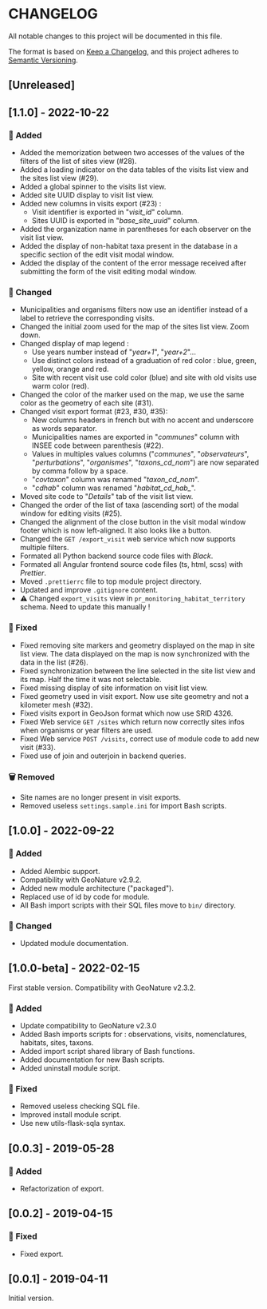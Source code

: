 # CHANGELOG

All notable changes to this project will be documented in this file.

The format is based on [Keep a Changelog](https://keepachangelog.com/en/1.0.0/),
and this project adheres to [Semantic Versioning](https://semver.org/spec/v2.0.0.html).

## [Unreleased]

## [1.1.0] - 2022-10-22

### 🚀 Added

* Added the memorization between two accesses of the values ​​of the filters of the list of sites view (#28).
* Added a loading indicator on the data tables of the visits list view and the sites list view (#29).
* Added a global spinner to the visits list view.
* Added site UUID display to visit list view.
* Added new columns in visits export (#23) :
  * Visit identifier is exported in "*visit_id*" column.
  * Sites UUID is exported in "*base_site_uuid*" column.
* Added the organization name in parentheses for each observer on the visit list view.
* Added the display of non-habitat taxa present in the database in
a specific section of the edit visit modal window.
* Added the display of the content of the error message received after submitting
the form of the visit editing modal window.

### 🔄 Changed

* Municipalities and organisms filters now use an identifier instead of a
label to retrieve the corresponding visits.
* Changed the initial zoom used for the map of the sites list view. Zoom down.
* Changed display of map legend :
  * Use years number instead of "*year+1*", "*year+2*"...
  * Use distinct colors instead of a graduation of red color : blue, green, yellow, orange and red.
  * Site with recent visit use cold color (blue) and site with old visits use warm color (red).
* Changed the color of the marker used on the map, we use the same color as the geometry of each site (#31).
* Changed visit export format (#23, #30, #35):
  * New columns headers in french but with no accent and underscore as words separator.
  * Municipalities names are exported in "*communes*" column with INSEE code between parenthesis (#22).
  * Values in multiples values columns ("*communes*", "*observateurs*",
  "*perturbations*", "*organismes*", "*taxons_cd_nom*") are now separated by comma follow by a space.
  * "*covtaxon*" column was renamed "*taxon_cd_nom*".
  * "*cdhab*" column was renamed "*habitat_cd_hab_*".
* Moved site code to "*Details*" tab of the visit list view.
* Changed the order of the list of taxa (ascending sort) of the modal window for editing visits (#25).
* Changed the alignment of the close button in the visit modal window footer which is now left-aligned.
It also looks like a button.
* Changed the `GET /export_visit` web service which now supports multiple filters.
* Formated all Python backend source code files with *Black*.
* Formated all Angular frontend source code files (ts, html, scss) with *Prettier*.
* Moved `.prettierrc` file to top module project directory.
* Updated and improve `.gitignore` content.
* ⚠️ Changed `export_visits` view in `pr_monitoring_habitat_territory` schema. Need to update this manually !

### 🐛 Fixed

* Fixed removing site markers and geometry displayed on the map in site list view.
The data displayed on the map is now synchronized with the data in the list (#26).
* Fixed synchronization between the line selected in the site list view and its map.
Half the time it was not selectable.
* Fixed missing display of site information on visit list view.
* Fixed geometry used in visit export. Now use site geometry and not a kilometer mesh (#32).
* Fixed visits export in GeoJson format which now use SRID 4326.
* Fixed Web service `GET /sites` which return now correctly sites infos when organisms or year filters are used.
* Fixed Web service `POST /visits`, correct use of module code to add new visit (#33).
* Fixed use of join and outerjoin in backend queries.

### 🗑 Removed

* Site names are no longer present in visit exports.
* Removed useless `settings.sample.ini` for import Bash scripts.

## [1.0.0] - 2022-09-22

### 🚀 Added

* Added Alembic support.
* Compatibility with GeoNature v2.9.2.
* Added new module architecture ("packaged").
* Replaced use of id by code for module.
* All Bash import scripts with their SQL files move to `bin/` directory.

### 🔄 Changed

* Updated module documentation.

## [1.0.0-beta] - 2022-02-15

First stable version. Compatibility with GeoNature v2.3.2.

### 🚀 Added

* Update compatibility to GeoNature v2.3.0
* Added Bash imports scripts for : observations, visits, nomenclatures, habitats, sites, taxons.
* Added import script shared library of Bash functions.
* Added documentation for new Bash scripts.
* Added uninstall module script.

### 🐛 Fixed

* Removed useless checking SQL file.
* Improved install module script.
* Use new utils-flask-sqla syntax.

## [0.0.3] - 2019-05-28
### 🚀 Added

* Refactorization of export.
## [0.0.2] - 2019-04-15
### 🐛 Fixed

* Fixed export.

## [0.0.1] - 2019-04-11

Initial version.
